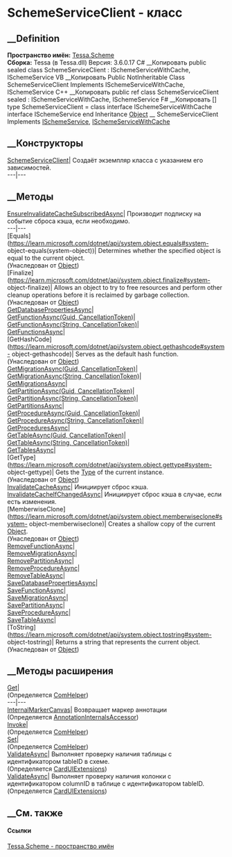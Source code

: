 # SchemeServiceClient - класс
##  __Definition
 **Пространство имён:** [Tessa.Scheme](N_Tessa_Scheme.htm)  
 **Сборка:** Tessa (в Tessa.dll) Версия: 3.6.0.17
C# __Копировать
     public sealed class SchemeServiceClient : ISchemeServiceWithCache, 
    	ISchemeService
VB __Копировать
     Public NotInheritable Class SchemeServiceClient
    	Implements ISchemeServiceWithCache, ISchemeService
C++ __Копировать
     public ref class SchemeServiceClient sealed : ISchemeServiceWithCache, 
    	ISchemeService
F# __Копировать
     [<SealedAttribute>]
    type SchemeServiceClient = 
        class
            interface ISchemeServiceWithCache
            interface ISchemeService
        end
Inheritance
    [Object](https://learn.microsoft.com/dotnet/api/system.object) __ SchemeServiceClient
Implements
    [ISchemeService](T_Tessa_Scheme_ISchemeService.htm), [ISchemeServiceWithCache](T_Tessa_Scheme_ISchemeServiceWithCache.htm)
##  __Конструкторы
[SchemeServiceClient](M_Tessa_Scheme_SchemeServiceClient__ctor.htm)|  Создаёт
экземпляр класса с указанием его зависимостей.  
---|---  
## __Методы
[EnsureInvalidateCacheSubscribedAsync](M_Tessa_Scheme_SchemeServiceClient_EnsureInvalidateCacheSubscribedAsync.htm)|
Производит подписку на событие сброса кэша, если необходимо.  
---|---  
[Equals](https://learn.microsoft.com/dotnet/api/system.object.equals#system-
object-equals\(system-object\))| Determines whether the specified object is
equal to the current object.  
(Унаследован от
[Object](https://learn.microsoft.com/dotnet/api/system.object))  
[Finalize](https://learn.microsoft.com/dotnet/api/system.object.finalize#system-
object-finalize)| Allows an object to try to free resources and perform other
cleanup operations before it is reclaimed by garbage collection.  
(Унаследован от
[Object](https://learn.microsoft.com/dotnet/api/system.object))  
[GetDatabasePropertiesAsync](M_Tessa_Scheme_SchemeServiceClient_GetDatabasePropertiesAsync.htm)|  
[GetFunctionAsync(Guid,
CancellationToken)](M_Tessa_Scheme_SchemeServiceClient_GetFunctionAsync.htm)|  
[GetFunctionAsync(String,
CancellationToken)](M_Tessa_Scheme_SchemeServiceClient_GetFunctionAsync_1.htm)|  
[GetFunctionsAsync](M_Tessa_Scheme_SchemeServiceClient_GetFunctionsAsync.htm)|  
[GetHashCode](https://learn.microsoft.com/dotnet/api/system.object.gethashcode#system-
object-gethashcode)| Serves as the default hash function.  
(Унаследован от
[Object](https://learn.microsoft.com/dotnet/api/system.object))  
[GetMigrationAsync(Guid,
CancellationToken)](M_Tessa_Scheme_SchemeServiceClient_GetMigrationAsync.htm)|  
[GetMigrationAsync(String,
CancellationToken)](M_Tessa_Scheme_SchemeServiceClient_GetMigrationAsync_1.htm)|  
[GetMigrationsAsync](M_Tessa_Scheme_SchemeServiceClient_GetMigrationsAsync.htm)|  
[GetPartitionAsync(Guid,
CancellationToken)](M_Tessa_Scheme_SchemeServiceClient_GetPartitionAsync.htm)|  
[GetPartitionAsync(String,
CancellationToken)](M_Tessa_Scheme_SchemeServiceClient_GetPartitionAsync_1.htm)|  
[GetPartitionsAsync](M_Tessa_Scheme_SchemeServiceClient_GetPartitionsAsync.htm)|  
[GetProcedureAsync(Guid,
CancellationToken)](M_Tessa_Scheme_SchemeServiceClient_GetProcedureAsync.htm)|  
[GetProcedureAsync(String,
CancellationToken)](M_Tessa_Scheme_SchemeServiceClient_GetProcedureAsync_1.htm)|  
[GetProceduresAsync](M_Tessa_Scheme_SchemeServiceClient_GetProceduresAsync.htm)|  
[GetTableAsync(Guid,
CancellationToken)](M_Tessa_Scheme_SchemeServiceClient_GetTableAsync.htm)|  
[GetTableAsync(String,
CancellationToken)](M_Tessa_Scheme_SchemeServiceClient_GetTableAsync_1.htm)|  
[GetTablesAsync](M_Tessa_Scheme_SchemeServiceClient_GetTablesAsync.htm)|  
[GetType](https://learn.microsoft.com/dotnet/api/system.object.gettype#system-
object-gettype)| Gets the
[Type](https://learn.microsoft.com/dotnet/api/system.type) of the current
instance.  
(Унаследован от
[Object](https://learn.microsoft.com/dotnet/api/system.object))  
[InvalidateCacheAsync](M_Tessa_Scheme_SchemeServiceClient_InvalidateCacheAsync.htm)|
Инициирует сброс кэша.  
[InvalidateCacheIfChangedAsync](M_Tessa_Scheme_SchemeServiceClient_InvalidateCacheIfChangedAsync.htm)|
Инициирует сброс кэша в случае, если есть изменения.  
[MemberwiseClone](https://learn.microsoft.com/dotnet/api/system.object.memberwiseclone#system-
object-memberwiseclone)| Creates a shallow copy of the current
[Object](https://learn.microsoft.com/dotnet/api/system.object).  
(Унаследован от
[Object](https://learn.microsoft.com/dotnet/api/system.object))  
[RemoveFunctionAsync](M_Tessa_Scheme_SchemeServiceClient_RemoveFunctionAsync.htm)|  
[RemoveMigrationAsync](M_Tessa_Scheme_SchemeServiceClient_RemoveMigrationAsync.htm)|  
[RemovePartitionAsync](M_Tessa_Scheme_SchemeServiceClient_RemovePartitionAsync.htm)|  
[RemoveProcedureAsync](M_Tessa_Scheme_SchemeServiceClient_RemoveProcedureAsync.htm)|  
[RemoveTableAsync](M_Tessa_Scheme_SchemeServiceClient_RemoveTableAsync.htm)|  
[SaveDatabasePropertiesAsync](M_Tessa_Scheme_SchemeServiceClient_SaveDatabasePropertiesAsync.htm)|  
[SaveFunctionAsync](M_Tessa_Scheme_SchemeServiceClient_SaveFunctionAsync.htm)|  
[SaveMigrationAsync](M_Tessa_Scheme_SchemeServiceClient_SaveMigrationAsync.htm)|  
[SavePartitionAsync](M_Tessa_Scheme_SchemeServiceClient_SavePartitionAsync.htm)|  
[SaveProcedureAsync](M_Tessa_Scheme_SchemeServiceClient_SaveProcedureAsync.htm)|  
[SaveTableAsync](M_Tessa_Scheme_SchemeServiceClient_SaveTableAsync.htm)|  
[ToString](https://learn.microsoft.com/dotnet/api/system.object.tostring#system-
object-tostring)| Returns a string that represents the current object.  
(Унаследован от
[Object](https://learn.microsoft.com/dotnet/api/system.object))  
##  __Методы расширения
[Get](M_Tessa_Extensions_Default_Client_EDS_ComHelper_Get.htm)|  
(Определяется
[ComHelper](T_Tessa_Extensions_Default_Client_EDS_ComHelper.htm))  
---|---  
[InternalMarkerCanvas](M_Tessa_UI_Views_Charting_Annotations_AnnotationInternalsAccessor_InternalMarkerCanvas.htm)|
Возвращает маркер аннотации  
(Определяется
[AnnotationInternalsAccessor](T_Tessa_UI_Views_Charting_Annotations_AnnotationInternalsAccessor.htm))  
[Invoke](M_Tessa_Extensions_Default_Client_EDS_ComHelper_Invoke.htm)|  
(Определяется
[ComHelper](T_Tessa_Extensions_Default_Client_EDS_ComHelper.htm))  
[Set](M_Tessa_Extensions_Default_Client_EDS_ComHelper_Set.htm)|  
(Определяется
[ComHelper](T_Tessa_Extensions_Default_Client_EDS_ComHelper.htm))  
[ValidateAsync](M_Tessa_UI_Cards_CardUIExtensions_ValidateAsync_3.htm)|
Выполняет проверку наличия таблицы с идентификатором tableID в схеме.  
(Определяется [CardUIExtensions](T_Tessa_UI_Cards_CardUIExtensions.htm))  
[ValidateAsync](M_Tessa_UI_Cards_CardUIExtensions_ValidateAsync_2.htm)|
Выполняет проверку наличия колонки с идентификатором columnID в таблице с
идентификатором tableID.  
(Определяется [CardUIExtensions](T_Tessa_UI_Cards_CardUIExtensions.htm))  
##  __См. также
#### Ссылки
[Tessa.Scheme - пространство имён](N_Tessa_Scheme.htm)
